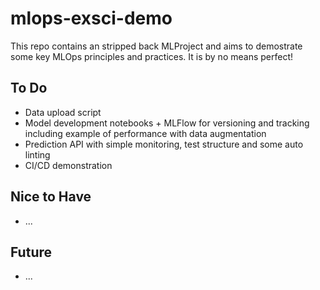 # mlops-exsci-demo
This repo contains an stripped back MLProject and aims to demostrate some key MLOps principles and practices. It is by no means perfect!

## To Do
* Data upload script 
* Model development notebooks + MLFlow for versioning and tracking including example of performance with data augmentation
* Prediction API with simple monitoring, test structure and some auto linting 
* CI/CD demonstration 

## Nice to Have 
* ... 

## Future 
* ...